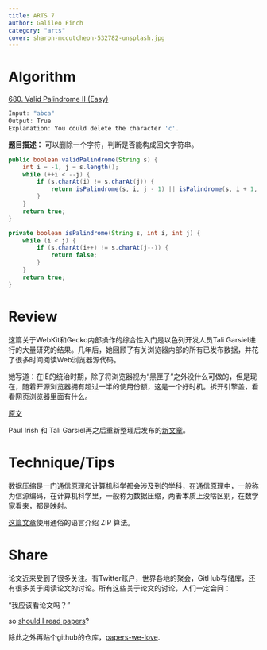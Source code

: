 ```yaml
---
title: ARTS 7
author: Galileo Finch
category: "arts"
cover: sharon-mccutcheon-532782-unsplash.jpg
---
```


# Algorithm

[680. Valid Palindrome II (Easy)](https://leetcode.com/problems/valid-palindrome-ii/submissions/)

```java
Input: "abca"
Output: True
Explanation: You could delete the character 'c'.
```

**题目描述：** 可以删除一个字符，判断是否能构成回文字符串。

```java
public boolean validPalindrome(String s) {
    int i = -1, j = s.length();
    while (++i < --j) {
        if (s.charAt(i) != s.charAt(j)) {
            return isPalindrome(s, i, j - 1) || isPalindrome(s, i + 1, j);
        }
    }
    return true;
}

private boolean isPalindrome(String s, int i, int j) {
    while (i < j) {
        if (s.charAt(i++) != s.charAt(j--)) {
            return false;
        }
    }
    return true;
}
```

# Review

这篇关于WebKit和Gecko内部操作的综合性入门是以色列开发人员Tali Garsiel进行的大量研究的结果。几年后，她回顾了有关浏览器内部的所有已发布数据，并花了很多时间阅读Web浏览器源代码。

她写道：在IE的统治时期，除了将浏览器视为“黑匣子”之外没什么可做的，但是现在，随着开源浏览器拥有超过一半的使用份额，这是一个好时机。拆开引擎盖，看看网页浏览器里面有什么。

[原文](http://taligarsiel.com/Projects/howbrowserswork1.htm)

Paul Irish 和 Tali Garsiel再之后重新整理后发布的[新文章](https://www.html5rocks.com/en/tutorials/internals/howbrowserswork/)。

# Technique/Tips

数据压缩是一门通信原理和计算机科学都会涉及到的学科，在通信原理中，一般称为信源编码，在计算机科学里，一般称为数据压缩，两者本质上没啥区别，在数学家看来，都是映射。

[这篇文章](https://www.cnblogs.com/esingchan/p/3958962.html)使用通俗的语言介绍 ZIP 算法。

# Share

论文近来受到了很多关注。有Twitter账户，世界各地的聚会，GitHub存储库，还有很多关于阅读论文的讨论。所有这些关于论文的讨论，人们一定会问：

“我应该看论文吗？”

so [should I read papers](http://michaelrbernste.in/2014/10/21/should-i-read-papers.html)?

除此之外再贴个github的仓库，[papers-we-love](https://github.com/papers-we-love/papers-we-love).
